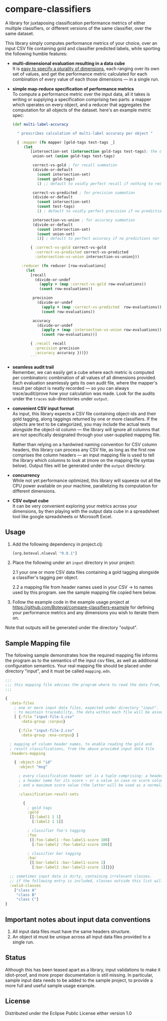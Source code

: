 # compare-classifiers

A library for juxtaposing classification performance metrics of either multiple classifiers, or different versions of the same classifier, over the same dataset.

This library simply computes performance metrics of your choice, over an input CSV file containing gold and classifier predicted labels, while sporting the following humble features:

+ __multi-dimensional evaluation resulting in a data cube__  
It is [easy to specify a plurality of dimensions](https://github.com/Boteval/compare-classifiers-example/blob/f3c7dd63b353bd1cd7ded1e788382006d6a1c607/src/clojure/org/boteval/nlueval_sample/execute.clj#L67-L127), each ranging over its own set of values, and get the performance metric calculated for each combination of every value of each those dimensions ― in a single run.

+ __simple map-reduce specification of performance metrics__  
To compute a performance metric over the input data, all it takes is writing or supplying a specification comprising two parts: a mapper which operates on every object, and a reducer that aggregates the computation for all objects of the dataset.
  here's an example metric spec:

  ```clojure
  (def multi-label-accuracy

    " prescribes calculation of multi-label accuracy per object "  

    { :mapper (fn mapper [gold-tags test-tags _]
       (let
          [intersection-set (intersection gold-tags test-tags); the correctly predicted
           union-set (union gold-tags test-tags)

           correct-vs-gold ; for recall summation
           (divide-or-default
             (count intersection-set)
             (count gold-tags)
             1) ;; default to voidly perfect recall if nothing to recall for the object

           correct-vs-predicted ; for precision summation
           (divide-or-default
             (count intersection-set)
             (count test-tags)
             1) ; default to voidly perfect precision if no predictions made for the object

           intersection-vs-union ; for accuracy summation
           (divide-or-default
             (count intersection-set)
             (count union-set)
             1)] ; default to perfect accuracy if no predictions nor gold tags for the object

          { :correct-vs-gold correct-vs-gold
            :correct-vs-predicted correct-vs-predicted
            :intersection-vs-union intersection-vs-union}))

      :reducer (fn reducer [row-evaluations]
        (let
          [recall
            (divide-or-undef
              (apply + (map :correct-vs-gold row-evaluations))
              (count row-evaluations))

           precision
             (divide-or-undef
               (apply + (map :correct-vs-predicted  row-evaluations))
               (count row-evaluations))

           accuracy
             (divide-or-undef
               (apply + (map :intersection-vs-union row-evaluations))
               (count row-evaluations))]

          { :recall recall
            :precision precision
            :accuracy accuracy }))})
          ```
+ __seamless audit trail__  
Remember, we can easily get a cube where each metric is computed per combinatoric combination of all values of all dimensions provided. Each evaluation seamlessly gets its own audit file, where the mapper's result per object is neatly recorded ― so you can always trace/audit/prove how your calculation was made. Look for the audits under the `traces` sub-directories under `output`.

+ __convenient CSV input format__  
As input, this library expects a CSV file containing object-ids and their gold tagging, along taggings returned by one or more classifiers. If the objects are text to be categorized, you may include the actual texts alongside the object-id column ― the library will ignore all columns that are not specifically designated through your user-supplied mapping file.  

  Rather than relying on a hardwired naming convention for CSV column headers, this library can process any CSV file, as long as the first row comprises the column headers ― an input mapping file is used to tell the library which columns to look at (more on the mapping file syntax below).
Output files will be generated under the `output` directory.
+ __concurrency__  
While not yet performance optimized, this library will squeeze out all the CPU power available on your machine, parallelizing its computation for different dimensions.

+ __CSV output cube__  
It can be very convenient exploring your metrics across your dimensions, by then playing with the output data cube in a spreadsheet tool like google spreadsheets or Microsoft Excel.

## Usage

1. Add the following dependency in project.clj:

    ```clojure
    [org.boteval.nlueval "0.0.1"]
    ```

2. Place the following under an `input` directory in your project:

    2.1 your one or more CSV data files containing a gold tagging alongside a classifier's tagging per object.

    2.2 a mapping file from header names used in your CSV → to names used by this program. see the sample mapping file copied here below.

3. Follow the example code in the example usage project at https://github.com/Boteval/compare-classifiers-example for defining your performance metrics and any dimensions you wish to iterate them on.

Note that outputs will be generated under the directory "output".

## Sample Mapping file

The following sample demonstrates how the required mapping file informs the program as to the semantics of the input csv files, as well as additional configuration semantics. Your real mapping file should be placed under directory "input", and it must be called `mapping.edn`.

```clojure
;;;
;;; this mapping file advises the program where to read the data from, and how to read it
;;;

{
  :data-files
    ; one or more input data files, expected under directory "input".
    ; to maintain traceability, the data within each file will be associated with the name provided by :data-group.
    [ {:file "input-file-1.csv"
       :data-group :corpus}

      {:file "input-file-2.csv"
       :data-group :exa-corpus} ]

  ; mapping of column header names, to enable reading the gold and
  ; result classifications, from the above provided input data file
  :headers-mapping

    { :object-id "id"
      :object "msg"

      ; every classification header set is a tuple comprising: a header name,
      ; a header name for its score ― or a value in case no score column is provided,
      ; and a maximum score value (the latter will be used as a normalization factor).

      :classification-result-sets

        {
          ; gold tags
          :gold
           [[:label1 1 1]
            [:label2 1 1]]

          ; classifier foo's tagging
          :foo
           [[:foo-label1 :foo-label1-score 100]
            [:foo-label2 :foo-label2-score 100]]

          ; classifier bar tagging
          :bar
           [[:bar-label1 :bar-label1-score 1]
            [:bar-label2 :bar-label2-score 1]]}}}

  ;; sometimes input data is dirty, containing irrelevant classes.
  ;; if the following entry is included, classes outside this list will be ignored.
  :valid-classes
    ["class A"
     "class B"
     "class C"]
}
```

## Important notes about input data conventions

1. All input data files must have the same headers structure.
2. An object id must be unique across all input data files provided to a single run.

## Status

Although this has been teased apart as a library, input validations to make it idiot-proof, and more proper documentation is still missing. In particular, sample input data needs to be added to the sample project, to provide a more full and useful sample usage example.

## License

Distributed under the Eclipse Public License either version 1.0
